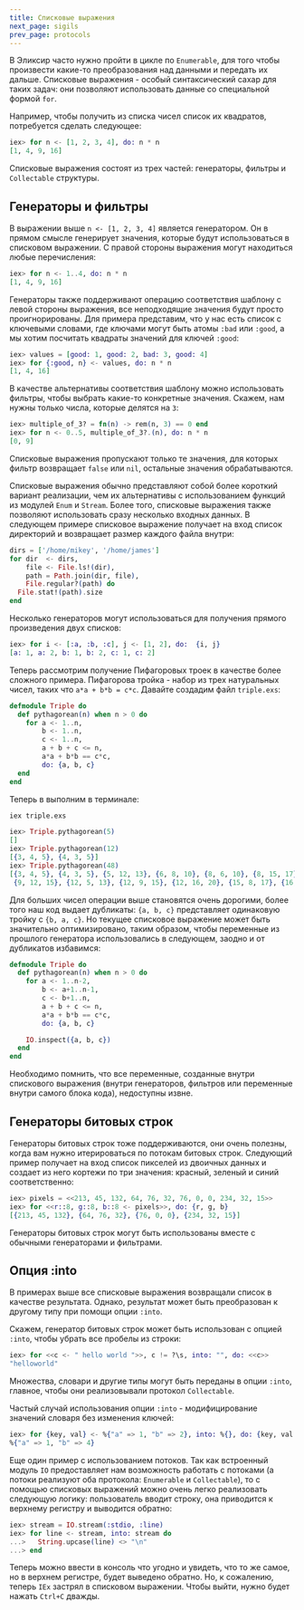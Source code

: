 ```yaml
---
title: Списковые выражения
next_page: sigils
prev_page: protocols
---
```


В Эликсир часто нужно пройти в цикле по `Enumerable`, для того чтобы произвести какие-то преобразования над данными и передать их дальше. Списковые выражения - особый синтаксический сахар для таких задач: они позволяют использовать данные со специальной формой `for`.

Например, чтобы получить из списка чисел список их квадратов, потребуется сделать следующее:

```elixir
iex> for n <- [1, 2, 3, 4], do: n * n
[1, 4, 9, 16]
```

Списковые выражения состоят из трех частей: генераторы, фильтры и `Collectable` структуры.

## Генераторы и фильтры

В выражении выше `n <- [1, 2, 3, 4]` является генератором. Он в прямом смысле генерирует значения, которые будут использоваться в списковом выражении. С правой стороны выражения могут находиться любые перечисления:

```elixir
iex> for n <- 1..4, do: n * n
[1, 4, 9, 16]
```

Генераторы также поддерживают операцию соответствия шаблону с левой стороны выражения, все неподходящие значения будут просто проигнорированы. Для примера представим, что у нас есть список с ключевыми словами, где ключами могут быть атомы `:bad` или `:good`, а мы хотим посчитать квадраты значений для ключей `:good`:

```elixir
iex> values = [good: 1, good: 2, bad: 3, good: 4]
iex> for {:good, n} <- values, do: n * n
[1, 4, 16]
```

В качестве альтернативы соответствия шаблону  можно использовать фильтры, чтобы выбрать какие-то конкретные значения. Скажем, нам нужны только числа, которые делятся на `3`:

```elixir
iex> multiple_of_3? = fn(n) -> rem(n, 3) == 0 end
iex> for n <- 0..5, multiple_of_3?.(n), do: n * n
[0, 9]
```

Списковые выражения пропускают только те значения, для которых фильтр возвращает `false` или `nil`, остальные значения обрабатываются.

Списковые выражения обычно представляют собой более короткий вариант реализации, чем их альтернативы с использованием функций из модулей `Enum` и `Stream`. Более того, списковые выражения также позволяют использовать сразу несколько входных данных. В следующем примере списковое выражение получает на вход список директорий и возвращает размер каждого файла внутри:

```elixir
dirs = ['/home/mikey', '/home/james']
for dir  <- dirs,
    file <- File.ls!(dir),
    path = Path.join(dir, file),
    File.regular?(path) do
  File.stat!(path).size
end
```

Несколько генераторов могут использоваться для получения прямого произведения двух списков:

```elixir
iex> for i <- [:a, :b, :c], j <- [1, 2], do:  {i, j}
[a: 1, a: 2, b: 1, b: 2, c: 1, c: 2]
```

Теперь рассмотрим получение Пифагоровых троек в качестве более сложного примера. Пифагорова тройка - набор из трех натуральных чисел, таких что `a*a + b*b = c*c`. Давайте создадим файл `triple.exs`:

```elixir
defmodule Triple do
  def pythagorean(n) when n > 0 do
    for a <- 1..n,
        b <- 1..n,
        c <- 1..n,
        a + b + c <= n,
        a*a + b*b == c*c,
        do: {a, b, c}
  end
end
```

Теперь в выполним в терминале:

```bash
iex triple.exs
```

```elixir
iex> Triple.pythagorean(5)
[]
iex> Triple.pythagorean(12)
[{3, 4, 5}, {4, 3, 5}]
iex> Triple.pythagorean(48)
[{3, 4, 5}, {4, 3, 5}, {5, 12, 13}, {6, 8, 10}, {8, 6, 10}, {8, 15, 17},
 {9, 12, 15}, {12, 5, 13}, {12, 9, 15}, {12, 16, 20}, {15, 8, 17}, {16, 12, 20}]
```

Для больших чисел операции выше становятся очень дорогими, более того наш код выдает дубликаты: `{a, b, c}` представляет одинаковую тройку с `{b, a, c}`. Но текущее списковое выражение может быть значительно оптимизировано, таким образом, чтобы переменные из прошлого генератора использовались в следующем, заодно и от дубликатов избавимся:

```elixir
defmodule Triple do
  def pythagorean(n) when n > 0 do
    for a <- 1..n-2,
        b <- a+1..n-1,
        c <- b+1..n,
        a + b + c <= n,
        a*a + b*b == c*c,
        do: {a, b, c}

    IO.inspect({a, b, c})
  end
end
```

Необходимо помнить, что все переменные, созданные внутри спискового выражения (внутри генераторов, фильтров или переменные внутри самого блока кода), недоступны извне.

## Генераторы битовых строк

Генераторы битовых строк тоже поддерживаются, они очень полезны, когда вам нужно итерироваться по потокам битовых строк. Следующий пример получает на вход список пикселей из двоичных данных и создает из него кортежи по три значения: красный, зеленый и синий соответственно:

```elixir
iex> pixels = <<213, 45, 132, 64, 76, 32, 76, 0, 0, 234, 32, 15>>
iex> for <<r::8, g::8, b::8 <- pixels>>, do: {r, g, b}
[{213, 45, 132}, {64, 76, 32}, {76, 0, 0}, {234, 32, 15}]
```

Генераторы битовых строк могут быть использованы вместе с обычными генераторами и фильтрами.

## Опция :into

В примерах выше все списковые выражения возвращали список в качестве результата. Однако, результат может быть преобразован к другому типу при помощи опции `:into`.

Скажем, генератор битовых строк может быть использован с опцией `:into`, чтобы убрать все пробелы из строки:

```elixir
iex> for <<c <- " hello world ">>, c != ?\s, into: "", do: <<c>>
"helloworld"
```

Множества, словари и другие типы могут быть переданы в опции `:into`, главное, чтобы они реализовывали протокол `Collectable`.

Частый случай использования опции `:into` - модифицирование значений словаря без изменения ключей:

```elixir
iex> for {key, val} <- %{"a" => 1, "b" => 2}, into: %{}, do: {key, val * val}
%{"a" => 1, "b" => 4}
```

Еще один пример с использованием потоков. Так как встроенный модуль `IO` предоставляет нам возможность работать с потоками (а потоки реализуют оба протокола: `Enumerable` и `Collectable`), то с помощью списковых выражений можно очень легко реализовать следующую логику: пользователь вводит строку, она приводится к верхнему регистру и выводится обратно:

```elixir
iex> stream = IO.stream(:stdio, :line)
iex> for line <- stream, into: stream do
...>   String.upcase(line) <> "\n"
...> end
```

Теперь можно ввести в консоль что угодно и увидеть, что то же самое, но в верхнем регистре, будет выведено обратно. Но, к сожалению, теперь `IEx` застрял в списковом выражении. Чтобы выйти, нужно будет нажать `Ctrl+C` дважды.
